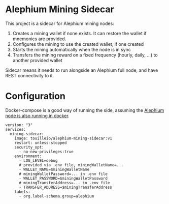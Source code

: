 Alephium Mining Sidecar
====

This project is a sidecar for Alephium mining nodes:

1. Creates a mining wallet if none exists. It can restore the wallet if mnemonics are provided.
2. Configures the mining to use the created wallet, if one created
3. Starts the mining automatically when the node is in sync
4. Transfers the mining reward on a fixed frequency (hourly, daily, ...) to another provided wallet

Sidecar means it needs to run alongside an Alephium full node, 
and have REST connectivity to it.

# Configuration

Docker-compose is a good way of running the side, assuming the
[Alephium node is also running in docker](https://touille.io/posts/how-to-run-alephium-full-node/).


```
version: "3"
services:
  mining-sidecar:
    image: touilleio/alephium-mining-sidecar:v1
    restart: unless-stopped
    security_opt:
      - no-new-privileges:true
    environment:
      - LOG_LEVEL=debug
      # provided via .env file, miningWalletName=...
      - WALLET_NAME=$miningWalletName 
      # miningWalletPassword=... in .env file
      - WALLET_PASSWORD=$miningWalletPassword
      # miningTransferAddress=... in .env file
      - TRANSFER_ADDRESS=$miningTransferAddress
    labels:
      - org.label-schema.group=alephium
```
